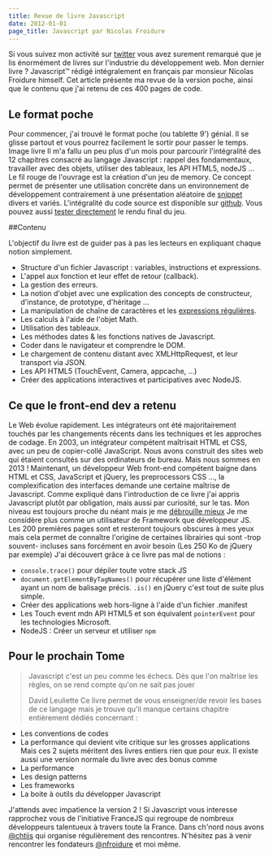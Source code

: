 ```yaml
---
title: Revue de livre Javascript
date: 2012-01-01
page_title: Javascript par Nicolas Froidure
---
```


Si vous suivez mon activité sur [twitter](http://twitter.com/_flexbox) vous avez surement remarqué que je lis énormément de livres sur l'industrie du développement web. Mon dernier livre ? Javascript™ rédigé intégralement en français par monsieur Nicolas Froidure himself.
Cet article présente ma revue de la version poche, ainsi que le contenu que j'ai retenu de ces 400 pages de code.

## Le format poche

Pour commencer, j'ai trouvé le format poche (ou tablette 9') génial. Il se glisse partout et vous pourrez facilement le sortir pour passer le temps.
Image livre
Il m'a fallu un peu plus d'un mois pour parcourir l'intégralité des 12 chapitres consacré au langage Javascript : rappel des fondamentaux, travailler avec des objets, utiliser des tableaux, les API HTML5, nodeJS ...
Le fil rouge de l'ouvrage est la création d'un jeu de memory. Ce concept permet de présenter une utilisation concrète dans un environnement de développement contrairement à une présentation aléatoire de [snippet]() divers et variés. L'intégralité du code source est disponible sur [github](http://github.com/nfroidure). Vous pouvez aussi [tester directement](http://memory.insertafter.com) le rendu final du jeu.

##Contenu

L'objectif du livre est de guider pas à pas les lecteurs en expliquant chaque notion simplement.
- Structure d'un fichier Javascript : variables, instructions et expressions.
- L'appel aux fonction et leur effet de retour (callback).
- La gestion des erreurs.
- La notion d'objet avec une explication des concepts de constructeur, d'instance, de prototype, d'héritage ...
- La manipulation de chaîne de caractères et les [expressions régulières](regexp).
- Les calculs à l'aide de l'objet Math.
- Utilisation des tableaux.
- Les méthodes dates & les fonctions natives de Javascript.
- Coder dans le navigateur et comprendre le DOM.
- Le chargement de contenu distant avec XMLHttpRequest, et leur transport via JSON.
- Les API HTML5 (TouchEvent, Camera, appcache, ...)
- Créer des applications interactives et participatives avec NodeJS.

## Ce que le front-end dev a retenu

Le Web évolue rapidement. Les intégrateurs ont été majoritairement touchés par les changements récents dans les techniques et les approches de codage. En 2003, un intégrateur compétent maîtrisait HTML et CSS, avec un peu de copier-collé JavaScript. Nous avons construit des sites web qui étaient consultés sur des ordinateurs de bureau.
Mais nous sommes en 2013 ! Maintenant, un développeur Web front-end compétent baigne dans HTML et CSS, JavaScript et jQuery, les preprocessors CSS ..., la complexification des interfaces demande une certaine maîtrise de Javascript.
Comme expliqué dans l'introduction de ce livre j'ai appris Javascript plutôt par obligation, mais aussi par curiosité, sur le tas. Mon niveau est toujours proche du néant mais je me [débrouille mieux](http://pokemonbreakpoint.fr) Je me considère plus comme un utilisateur de Framework que développeur JS. Les 200 premières pages sont et resteront toujours obscures à mes yeux mais cela permet de connaître l'origine de certaines librairies qui sont -trop souvent- incluses sans forcément en avoir besoin (Les 250 Ko de jQuery par exemple)
J'ai découvert grâce à ce livre pas mal de notions :
- `console.trace()` pour dépiler toute votre stack JS
- `document.getElementByTagNames()` pour récupérer une liste d'élément ayant un nom de balisage précis. `.is()` en jQuery c'est tout de suite plus simple.
- Créer des applications web hors-ligne à l'aide d'un fichier .manifest
- Les Touch event mdn API HTML5 et son équivalent `pointerEvent` pour les technologies Microsoft.
- NodeJS : Créer un serveur et utiliser `npm`

## Pour le prochain Tome

>Javascript c'est un peu comme les échecs. Dès que l'on maîtrise les règles, on se rend compte qu'on ne sait pas jouer
>
>David Leuliette
Ce livre permet de vous enseigner/de revoir les bases de ce langage mais je trouve qu'il manque certains chapitre entièrement dédiés concernant :
- Les conventions de codes
- La performance qui devient vite critique sur les grosses applications
Mais ces 2 sujets méritent des livres entiers rien que pour eux. Il existe aussi une version normale du livre avec des bonus comme
- La performance
- Les design patterns
- Les frameworks
- La boite à outils du développer Javascript

J'attends avec impatience la version 2 !
Si Javascript vous interesse rapprochez vous de l'initiative FranceJS qui regroupe de nombreux développeurs talentueux à travers toute la France.
Dans ch'nord nous avons [@chtijs](http://twitter.com/chtijs) qui organise régulièrement des rencontres. N'hésitez pas à venir rencontrer les fondateurs [@nfroidure](http://twitter.com/nfroidure) et moi même.
